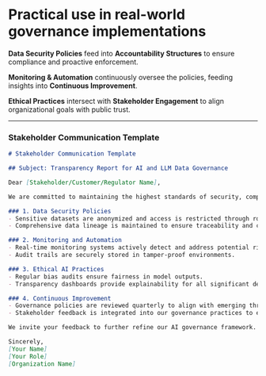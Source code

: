 # Practical use in real-world governance implementations

**Data Security Policies** feed into **Accountability Structures** to ensure compliance and proactive enforcement.

**Monitoring & Automation** continuously oversee the policies, feeding insights into **Continuous Improvement**.

**Ethical Practices** intersect with **Stakeholder Engagement** to align organizational goals with public trust.


---

### **Stakeholder Communication Template**

```markdown
# Stakeholder Communication Template

## Subject: Transparency Report for AI and LLM Data Governance

Dear [Stakeholder/Customer/Regulator Name],

We are committed to maintaining the highest standards of security, compliance, and ethical responsibility in our use of Large Language Models (LLMs). Below are key highlights of our governance practices:

### 1. Data Security Policies
- Sensitive datasets are anonymized and access is restricted through role-based access controls.
- Comprehensive data lineage is maintained to ensure traceability and compliance.

### 2. Monitoring and Automation
- Real-time monitoring systems actively detect and address potential risks.
- Audit trails are securely stored in tamper-proof environments.

### 3. Ethical AI Practices
- Regular bias audits ensure fairness in model outputs.
- Transparency dashboards provide explainability for all significant decisions.

### 4. Continuous Improvement
- Governance policies are reviewed quarterly to align with emerging threats and regulatory changes.
- Stakeholder feedback is integrated into our governance practices to enhance trust and alignment.

We invite your feedback to further refine our AI governance framework. Please reach out to [Contact Name] at [Contact Email or Phone Number] for any questions, concerns, or suggestions.

Sincerely,  
[Your Name]  
[Your Role]  
[Organization Name]  

